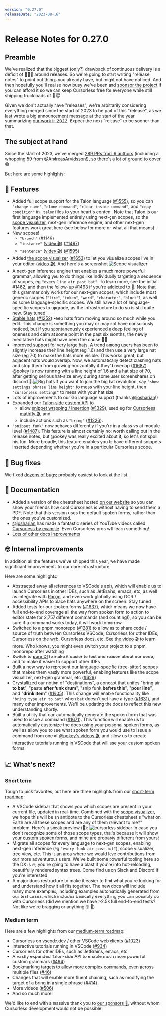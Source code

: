 ```yaml
---
version: "0.27.0"
releaseDate: "2023-08-16"
---
```


# Release Notes for 0.27.0

## Preamble

We've realized that the biggest (only?) drawback of continuous delivery is a deficit of 🙌🎉🎸 around releases. So we're going to start writing "release notes" to point out things you already have, but might not have noticed. And then hopefully you'll realise how busy we've been and [sponsor the project](https://github.com/sponsors/pokey) if you can afford it so we can keep Cursorless free for everyone while still shipping truckloads of 🙌 😇.

Given we don't actually have "releases", we're arbitrarily considering everything merged since the start of 2023 to be part of this "release", as we last wrote a big announcement message at the start of the year summarizing [our work in 2022](./2022-year-in-review.md). Expect the next "release" to be sooner than that.

## The subject at hand

Since the start of 2023, we've merged [289 PRs from 9 authors](https://github.com/cursorless-dev/cursorless/pulls?q=is%3Apr+is%3Amerged+merged%3A%3E%3D2023-01-01+sort%3Aupdated-asc) (including a whopping [59](https://github.com/cursorless-dev/cursorless/pulls?q=is%3Apr+is%3Amerged+merged%3A%3E%3D2023-01-01+sort%3Aupdated-asc+author%3AAndreasArvidsson) from [@AndreasArvidsson](https://github.com/sponsors/AndreasArvidsson)!), so there's a lot of ground to cover 😅

But here are some highlights:

## 🚀 Features

- Added full scope support for the Talon language ([#1555](https://github.com/cursorless-dev/cursorless/pull/1555)), so you can `"change name"`, `"clone command"`, `"clear inside command"`, and `"copy condition"` in `.talon` files to your heart's content. Note that Talon is our first language implemented entirely using next-gen scopes, so the [scope visualizer](../scope-visualizer.md), next-gen inference engine, and other next-gen features work great here (see below for more on what all that means).
- New scopes!
  - `"branch"` ([#1149](https://github.com/cursorless-dev/cursorless/pull/1149))
  - `"instance"` ([video 🎬](https://youtu.be/rqWmwcfZ_sw)) ([#1497](https://github.com/cursorless-dev/cursorless/pull/1497))
  - `"sentence"` ([video 🎬](https://youtu.be/rdLH2GKJirE)) ([#1595](https://github.com/cursorless-dev/cursorless/pull/1595))
- Added [the scope visualizer](../scope-visualizer.md) ([#1653](https://github.com/cursorless-dev/cursorless/pull/1653)) to let you visualize scopes live in your editor ([video 🎬](https://youtu.be/BbXEzUrf5lU)). And here's a screenshot ![Scope visualizer](../images/visualize-funk.png)
- A next-gen inference engine that enables a much more powerful grammar, allowing you to do things like individually targeting a sequence of scopes, eg `"every line air past bat"`. To learn more, see the initial [#1462](https://github.com/cursorless-dev/cursorless/pull/1462), and then the follow-up [#1463](https://github.com/cursorless-dev/cursorless/pull/1463) if you're addicted to 🤯. Note that this grammar only works for our next-gen scopes, which include most generic scopes (`"line"`, `"token"`, `"word"`, `"character"`, `"block"`), as well as some language-specific scopes. We still have a lot of language-specific scopes to upgrade, as the infrastructure to do so is still quite new. Stay tuned
- [Stable hats](../hatAssignment.md) ([#1252](https://github.com/cursorless-dev/cursorless/pull/1252)) keep hats from moving around so much while you edit. This change is something you may or may not have consciously noticed, but if you spontaneously experienced a deep feeling of oneness and calm at some point in the past six months, the newly meditative hats might have been the cause 🎩🧘
- Improved support for very large hats. A trend among users has been to slightly increase their line height (eg 1.6) and then use a very large hat size (eg 70) to make the hats more visible. This works great, but adjacent hats would overlap. Now, we automatically detect clashing hats and stop them from growing horizontally if they'd overlap ([#1687](https://github.com/cursorless-dev/cursorless/pull/1687)). @pokey is now running with a line height of 1.6 and a hat size of 70, after getting serious hat-size envy during some user screenshares on discord 👒.![Big hats](big-hats.png) If you want to join the big hat revolution, say `"show settings phrase line height"` to mess with your line height, then `"cursorless settings"` to mess with your hat size
- Lots of improvements to our Go language support (thanks [@josharian](https://github.com/josharian)!)
- Expanded our [Talon-side custom API](../customization.md#public-talon-actions) to
  - allow [snippet wrapping / insertion](../customization.md#snippet-actions) ([#1329](https://github.com/cursorless-dev/cursorless/pull/1329)), used eg for [Cursorless mathfly 🎬](https://youtu.be/v0j2_W97_s0), and
  - include actions such as `"bring"` ([#1226](https://github.com/cursorless-dev/cursorless/pull/1226)).
- `"snippet funk"` now behaves differently if you're in a class vs at module level ([#1487](https://github.com/cursorless-dev/cursorless/pull/1487)). This feature is almost certainly not worth calling out in the release notes, but @pokey was really excited about it, so let's not spoil his fun. More broadly, this feature enables you to have different snippets inserted depending whether you're in a particular Cursorless scope.

## 🐛 Bug fixes

We fixed [dozens of bugs](https://github.com/cursorless-dev/cursorless/issues?q=is%3Aissue+is%3Aclosed+closed%3A%3E%3D2023-01-01+reason%3Acompleted+sort%3Aupdated-asc+label%3Abug); probably easiest to look at the list.

## 📜 Documentation

- Added a version of the cheatsheet hosted [on our website](https://www.cursorless.org/cheatsheet) so you can show your friends how cool Cursorless is without having to send them a PDF. Note that this version uses the default spoken forms, rather than the ones you've customized.
- [@josharian](https://www.youtube.com/@josharian) has made a fantastic series of YouTube videos called [Cursorless by example](https://www.youtube.com/watch?v=2hPwfBCtXws&list=PLbN8ceamGu2c6JrNf83EWyP6K5K77MzVZ). Even Cursorless pros will learn something!
- [Lots of other docs improvements](https://github.com/cursorless-dev/cursorless/pulls?q=is%3Apr+is%3Amerged+merged%3A%3E%3D2023-01-01+sort%3Aupdated-asc+label%3Adocumentation+)

## 🤓 Internal improvements

In addition all the features we've shipped this year, we have made significant improvements to our core infrastructure.

Here are some highlights:

- Abstracted away all references to VSCode's apis, which will enable us to launch Cursorless in other IDEs, such as JetBrains, emacs, etc, as well as integrate with [Rango](https://github.com/david-tejada/rango/), and even work globally using OCR / accessibility APIs to place hats anywhere on the screen. Stay tuned
- Added tests for our spoken forms ([#1637](https://github.com/cursorless-dev/cursorless/pull/1637)), which means we now have full end-to-end coverage all the way from spoken form to action to editor state for 2,757 different commands (and counting!), so you can be sure if a command works today, it will work tomorrow
- Switched to a pnpm monorepo ([#1281](https://github.com/cursorless-dev/cursorless/pull/1281)) to allow us to share code / source of truth between Cursorless VSCode, Cursorless for other IDEs, Cursorless on the web, Cursorless docs, etc. See [the video 🎬](https://youtu.be/Od7BZHc7w6c) to learn more. Who knows, you might even switch your project to a pnpm monorepo after watching
- Switch to [pure DI](https://blog.ploeh.dk/2014/06/10/pure-di/) to make it easier to test and reason about our code, and to make it easier to support other IDEs
- Built a new way to represent our language-specific (tree-sitter) scopes that makes them vastly more powerful, enabling features like the scope visualizer, next-gen grammar, etc ([#629](https://github.com/cursorless-dev/cursorless/pull/629))
- Crystallized our notion of "destinations", a concept that unifes "bring air **to bat**", "paste **after funk drum**", "snip funk **before this**", "**pour line**", and "**drink item**" ([#1605](https://github.com/cursorless-dev/cursorless/pull/1605)). This change will enable functionality like `"bring type air to bat"` when `bat` doesn't yet have a type ([#1631](https://github.com/cursorless-dev/cursorless/issues/1631)), and many other improvements. We'll be updating the docs to reflect this new understanding shortly.
- Built a utility that can automatically generate the spoken form that was used to issue a command ([#1671](https://github.com/cursorless-dev/cursorless/pull/1671)). This function will enable us to automatically customize the docs using your personal spoken forms, as well as allow you to see what spoken form you would use to issue a command from one of [@pokey's videos 🎬](https://www.youtube.com/@PokeyRuleJams), and allow us to create interactive tutorials running in VSCode that will use your custom spoken forms.

## 📈 What's next?

### Short term

Tough to pick favorites, but here are three highlights from our [short-term roadmap](https://github.com/cursorless-dev/cursorless/milestone/10):

- A VSCode sidebar that shows you which scopes are present in your current file, updated in real-time. Combined with the [scope visualizer](../scope-visualizer.md), we hope this will be an antidote to the Cursorless cheatsheet's "what on Earth are all these scopes and are any of them relevant to me?" problem. Here's a sneak preview (🤫): ![cursorless sidebar](sidebar-sneak-preview.png) In case you don't recognize some of those scope types, that's because it will show your [custom spoken forms](../customization.md), and mine are probably different from yours!
- Migrate all scopes for every language to next-gen scopes, enabling next-gen inference (eg `"every funk air past bat"`), scope visualizer, tree view, etc. This is an area where we would love contributions from our more adventurous users. We've built some powerful tooling here so the DX is 🔥; you're going to have a blast if you're into hot-reloading, beautifully rendered syntax trees. Come find us on Slack and Discord if you're interested
- A major docs restructure to make it easier to find what you're looking for and understand how it all fits together. The new docs will include many more examples, including examples automatically generated from our test cases, which includes basically everything you can possibly do with Cursorless (did we mention we have >2.5k full end-to-end tests? Not like we're bragging or anything 🙄 💅)

### Medium term

Here are a few highlights from our [medium-term roadmap](https://github.com/cursorless-dev/cursorless/milestone/8):

- Cursorless on vscode.dev / other VSCode web clients ([#1023](https://github.com/cursorless-dev/cursorless/issues/1023))
- Interactive tutorials running in VSCode ([#934](https://github.com/cursorless-dev/cursorless/issues/934))
- Cursorless for other IDEs, such as JetBrains, emacs, etc
- A vastly expanded Talon-side API to enable much more powerful custom grammars ([#494](https://github.com/cursorless-dev/cursorless/issues/494))
- Bookmarking targets to allow more complex commands, even across multiple files ([#46](https://github.com/cursorless-dev/cursorless/issues/46))
- Changes that will enable more fluent chaining, such as modifying the target of a bring in a single phrase ([#414](https://github.com/cursorless-dev/cursorless/issues/414))
- More videos ([#506](https://github.com/cursorless-dev/cursorless/discussions/506))
- And so much more!

We'd like to end with a massive thank you to [our sponsors 🎉](https://github.com/sponsors/pokey), without whom Cursorless development would not be possible!
